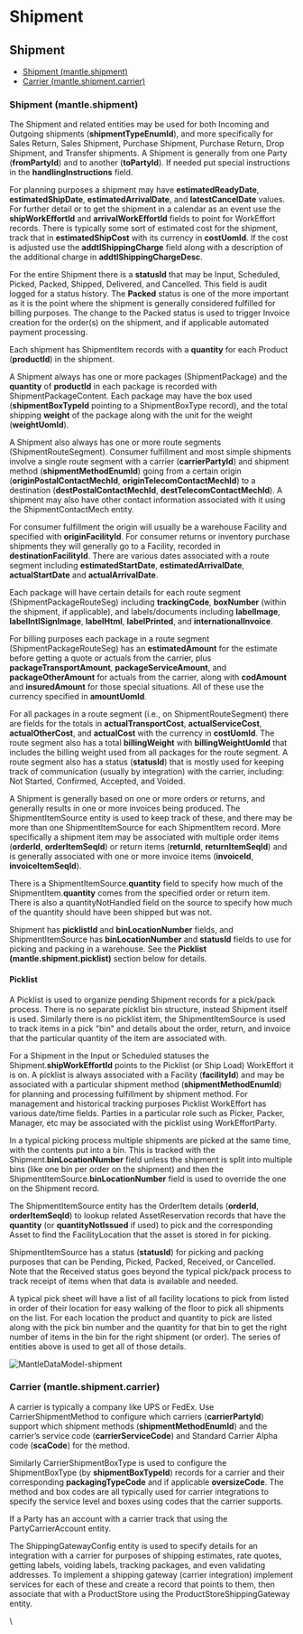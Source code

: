 # Shipment

## Shipment <a href="#shipment" id="shipment"></a>

* [Shipment (mantle.shipment)](https://www.moqui.org/m/docs/mantle/Mantle+Structure+and+UDM/Shipment#shipment-mantleshipment)
* [Carrier (mantle.shipment.carrier)](https://www.moqui.org/m/docs/mantle/Mantle+Structure+and+UDM/Shipment#carrier-mantleshipmentcarrier)

### Shipment (mantle.shipment) <a href="#shipment-mantleshipment" id="shipment-mantleshipment"></a>

The Shipment and related entities may be used for both Incoming and Outgoing shipments (**shipmentTypeEnumId**), and more specifically for Sales Return, Sales Shipment, Purchase Shipment, Purchase Return, Drop Shipment, and Transfer shipments. A Shipment is generally from one Party (**fromPartyId**) and to another (**toPartyId**). If needed put special instructions in the **handlingInstructions** field.

For planning purposes a shipment may have **estimatedReadyDate**, **estimatedShipDate**, **estimatedArrivalDate**, and **latestCancelDate** values. For further detail or to get the shipment in a calendar as an event use the **shipWorkEffortId** and **arrivalWorkEffortId** fields to point for WorkEffort records. There is typically some sort of estimated cost for the shipment, track that in **estimatedShipCost** with its currency in **costUomId**. If the cost is adjusted use the **addtlShippingCharge** field along with a description of the additional charge in **addtlShippingChargeDesc**.

For the entire Shipment there is a **statusId** that may be Input, Scheduled, Picked, Packed, Shipped, Delivered, and Cancelled. This field is audit logged for a status history. The **Packed** status is one of the more important as it is the point where the shipment is generally considered fulfilled for billing purposes. The change to the Packed status is used to trigger Invoice creation for the order(s) on the shipment, and if applicable automated payment processing.

Each shipment has ShipmentItem records with a **quantity** for each Product (**productId**) in the shipment.

A Shipment always has one or more packages (ShipmentPackage) and the **quantity** of **productId** in each package is recorded with ShipmentPackageContent. Each package may have the box used (**shipmentBoxTypeId** pointing to a ShipmentBoxType record), and the total shipping **weight** of the package along with the unit for the weight (**weightUomId**).

A Shipment also always has one or more route segments (ShipmentRouteSegment). Consumer fulfillment and most simple shipments involve a single route segment with a carrier (**carrierPartyId**) and shipment method (**shipmentMethodEnumId**) going from a certain origin (**originPostalContactMechId**, **originTelecomContactMechId**) to a destination (**destPostalContactMechId**, **destTelecomContactMechId**). A shipment may also have other contact information associated with it using the ShipmentContactMech entity.

For consumer fulfillment the origin will usually be a warehouse Facility and specified with **originFacilityId**. For consumer returns or inventory purchase shipments they will generally go to a Facility, recorded in **destinationFacilityId**. There are various dates associated with a route segment including **estimatedStartDate**, **estimatedArrivalDate**, **actualStartDate** and **actualArrivalDate**.

Each package will have certain details for each route segment (ShipmentPackageRouteSeg) including **trackingCode**, **boxNumber** (within the shipment, if applicable), and labels/documents including **labelImage**, **labelIntlSignImage**, **labelHtml**, **labelPrinted**, and **internationalInvoice**.

For billing purposes each package in a route segment (ShipmentPackageRouteSeg) has an **estimatedAmount** for the estimate before getting a quote or actuals from the carrier, plus **packageTransportAmount**, **packageServiceAmount**, and **packageOtherAmount** for actuals from the carrier, along with **codAmount** and **insuredAmount** for those special situations. All of these use the currency specified in **amountUomId**.

For all packages in a route segment (i.e., on ShipmentRouteSegment) there are fields for the totals in **actualTransportCost**, **actualServiceCost**, **actualOtherCost**, and **actualCost** with the currency in **costUomId**. The route segment also has a total **billingWeight** with **billingWeightUomId** that includes the billing weight used from all packages for the route segment. A route segment also has a status (**statusId**) that is mostly used for keeping track of communication (usually by integration) with the carrier, including: Not Started, Confirmed, Accepted, and Voided.

A Shipment is generally based on one or more orders or returns, and generally results in one or more invoices being produced. The ShipmentItemSource entity is used to keep track of these, and there may be more than one ShipmentItemSource for each ShipmentItem record. More specifically a shipment item may be associated with multiple order items (**orderId**, **orderItemSeqId**) or return items (**returnId**, **returnItemSeqId**) and is generally associated with one or more invoice items (**invoiceId**, **invoiceItemSeqId**).

There is a ShipmentItemSource.**quantity** field to specify how much of the ShipmentItem.**quantity** comes from the specified order or return item. There is also a quantityNotHandled field on the source to specify how much of the quantity should have been shipped but was not.

Shipment has **picklistId** and **binLocationNumber** fields, and ShipmentItemSource has **binLocationNumber** and **statusId** fields to use for picking and packing in a warehouse. See the **Picklist (mantle.shipment.picklist)** section below for details.

#### Picklist <a href="#picklist" id="picklist"></a>

A Picklist is used to organize pending Shipment records for a pick/pack process. There is no separate picklist bin structure, instead Shipment itself is used. Similarly there is no picklist item, the ShipmentItemSource is used to track items in a pick "bin" and details about the order, return, and invoice that the particular quantity of the item are associated with.

For a Shipment in the Input or Scheduled statuses the Shipment.**shipWorkEffortId** points to the Picklist (or Ship Load) WorkEffort it is on. A picklist is always associated with a Facility (**facilityId**) and may be associated with a particular shipment method (**shipmentMethodEnumId**) for planning and processing fulfillment by shipment method. For management and historical tracking purposes Picklist WorkEffort has various date/time fields. Parties in a particular role such as Picker, Packer, Manager, etc may be associated with the picklist using WorkEffortParty.

In a typical picking process multiple shipments are picked at the same time, with the contents put into a bin. This is tracked with the Shipment.**binLocationNumber** field unless the shipment is split into multiple bins (like one bin per order on the shipment) and then the ShipmentItemSource.**binLocationNumber** field is used to override the one on the Shipment record.

The ShipmentItemSource entity has the OrderItem details (**orderId**, **orderItemSeqId**) to lookup related AssetReservation records that have the **quantity** (or **quantityNotIssued** if used) to pick and the corresponding Asset to find the FacilityLocation that the asset is stored in for picking.

ShipmentItemSource has a status (**statusId**) for picking and packing purposes that can be Pending, Picked, Packed, Received, or Cancelled. Note that the Received status goes beyond the typical pick/pack process to track receipt of items when that data is available and needed.

A typical pick sheet will have a list of all facility locations to pick from listed in order of their location for easy walking of the floor to pick all shipments on the list. For each location the product and quantity to pick are listed along with the pick bin number and the quantity for that bin to get the right number of items in the bin for the right shipment (or order). The series of entities above is used to get all of those details.

![MantleDataModel-shipment](https://www.moqui.org/docs/attachment/100471/MantleDataModel-shipment.svg)

### Carrier (mantle.shipment.carrier) <a href="#carrier-mantleshipmentcarrier" id="carrier-mantleshipmentcarrier"></a>

A carrier is typically a company like UPS or FedEx. Use CarrierShipmentMethod to configure which carriers (**carrierPartyId**) support which shipment methods (**shipmentMethodEnumId**) and the carrier’s service code (**carrierServiceCode**) and Standard Carrier Alpha code (**scaCode**) for the method.

Similarly CarrierShipmentBoxType is used to configure the ShipmentBoxType (by **shipmentBoxTypeId**) records for a carrier and their corresponding **packagingTypeCode** and if applicable **oversizeCode**. The method and box codes are all typically used for carrier integrations to specify the service level and boxes using codes that the carrier supports.

If a Party has an account with a carrier track that using the PartyCarrierAccount entity.

The ShippingGatewayConfig entity is used to specify details for an integration with a carrier for purposes of shipping estimates, rate quotes, getting labels, voiding labels, tracking packages, and even validating addresses. To implement a shipping gateway (carrier integration) implement services for each of these and create a record that points to them, then associate that with a ProductStore using the ProductStoreShippingGateway entity.

\
